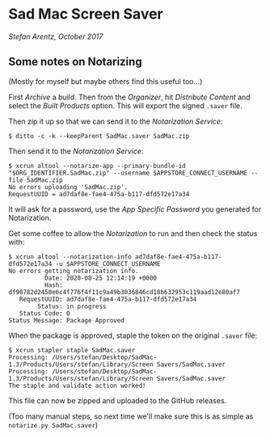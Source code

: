 # Sad Mac Screen Saver

*Stefan Arentz, October 2017*


## Some notes on Notarizing

(Mostly for myself but maybe others find this useful too...)

First _Archive_ a build. Then from the _Organizer_, hit _Distribute Content_ and select the _Built Products_ option. This will export the signed `.saver` file.

Then zip it up so that we can send it to the _Notarization Service_:

```
$ ditto -c -k --keepParent SadMac.saver SadMac.zip
```

Then send it to the _Notarization Service_:

```
$ xcrun altool --notarize-app --primary-bundle-id "$ORG_IDENTIFIER.SadMac.zip" --username $APPSTORE_CONNECT_USERNAME --file SadMac.zip
No errors uploading 'SadMac.zip'.
RequestUUID = ad7daf8e-fae4-475a-b117-dfd572e17a34
```

It will ask for a password, use the _App Specific Password_ you generated for Notarization.

Get some coffee to allow the _Notarization_ to run and then check the status with:

```
$ xcrun altool --notarization-info ad7daf8e-fae4-475a-b117-dfd572e17a34 -u $APPSTORE_CONNECT_USERNAME
No errors getting notarization info.
          Date: 2020-08-25 12:14:19 +0000
          Hash: df90782d2450e6c4f776f4f11c9a49b3036846cd18b632953c119aad12e80af7
   RequestUUID: ad7daf8e-fae4-475a-b117-dfd572e17a34
        Status: in progress
   Status Code: 0
Status Message: Package Approved
```

When the package is approved, staple the token on the original `.saver` file:

```
$ xcrun stapler staple SadMac.saver
Processing: /Users/stefan/Desktop/SadMac-1.3/Products/Users/stefan/Library/Screen Savers/SadMac.saver
Processing: /Users/stefan/Desktop/SadMac-1.3/Products/Users/stefan/Library/Screen Savers/SadMac.saver
The staple and validate action worked!
```

This file can now be zipped and uploaded to the GitHub releases.

(Too many manual steps, so next time we'll make sure this is as simple as `notarize.py SadMac.saver`)
